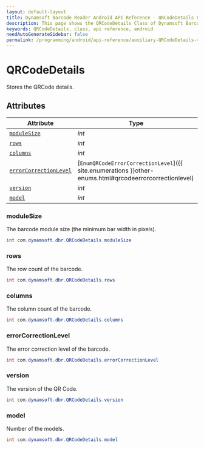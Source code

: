 ```yaml
---
layout: default-layout
title: Dynamsoft Barcode Reader Android API Reference - QRCodeDetails Class
description: This page shows the QRCodeDetails Class of Dynamsoft Barcode Reader for Android SDK.
keywords: QRCodeDetails, class, api reference, android
needAutoGenerateSidebar: false
permalink: /programming/android/api-reference/auxiliary-QRCodeDetails-v8.1.0.html
---
```



# QRCodeDetails

Stores the QRCode details.  

## Attributes
  
| Attribute | Type |
|---------- | ---- |
| [`moduleSize`](#modulesize) | *int* |
| [`rows`](#rows) | *int* |
| [`columns`](#columns) | *int* |
| [`errorCorrectionLevel`](#errorcorrectionlevel) | [`EnumQRCodeErrorCorrectionLevel`]({{ site.enumerations }}other-enums.html#qrcodeerrorcorrectionlevel) |
| [`version`](#version) | *int* |
| [`model`](#model) | *int* |

### moduleSize

The barcode module size (the minimum bar width in pixels).

```java
int com.dynamsoft.dbr.QRCodeDetails.moduleSize
```

### rows

The row count of the barcode.  

```java
int com.dynamsoft.dbr.QRCodeDetails.rows
```

### columns

The column count of the barcode.

```java
int com.dynamsoft.dbr.QRCodeDetails.columns
```

### errorCorrectionLevel

The error correction level of the barcode.  

```java
int com.dynamsoft.dbr.QRCodeDetails.errorCorrectionLevel
```

### version

The version of the QR Code.

```java
int com.dynamsoft.dbr.QRCodeDetails.version
```

### model

Number of the models.

```java
int com.dynamsoft.dbr.QRCodeDetails.model
```
